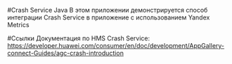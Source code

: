 #Crash Service Java
В этом приложении демонстрируется способ интеграции Crash Service в приложение с использованием Yandex Metrics 

#Ссылки
Документация по HMS Crash Service: https://developer.huawei.com/consumer/en/doc/development/AppGallery-connect-Guides/agc-crash-introduction